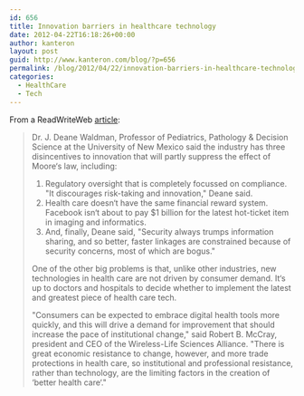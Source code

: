 ```yaml
---
id: 656
title: Innovation barriers in healthcare technology
date: 2012-04-22T16:18:26+00:00
author: kanteron
layout: post
guid: http://www.kanteron.com/blog/?p=656
permalink: /blog/2012/04/22/innovation-barriers-in-healthcare-technology/
categories:
  - HealthCare
  - Tech
---
```

From a ReadWriteWeb <a title="http://www.readwriteweb.com/archives/moores_law_doesnt_apply_to_healthcare_technology.php" href="http://www.readwriteweb.com/archives/moores_law_doesnt_apply_to_healthcare_technology.php" target="_blank">article</a>:

> Dr. J. Deane Waldman, Professor of Pediatrics, Pathology & Decision Science at the University of New Mexico said the industry has three disincentives to innovation that will partly suppress the effect of Moore‘s law, including:
> 
>   1. Regulatory oversight that is completely focussed on compliance. "It discourages risk-taking and innovation," Deane said.
>   2. Health care doesn‘t have the same financial reward system. Facebook isn‘t about to pay $1 billion for the latest hot-ticket item in imaging and informatics.
>   3. And, finally, Deane said, "Security always trumps information sharing, and so better, faster linkages are constrained because of security concerns, most of which are bogus."
> 
> One of the other big problems is that, unlike other industries, new technologies in health care are not driven by consumer demand. It‘s up to doctors and hospitals to decide whether to implement the latest and greatest piece of health care tech.
> 
> "Consumers can be expected to embrace digital health tools more quickly, and this will drive a demand for improvement that should increase the pace of institutional change," said Robert B. McCray, president and CEO of the Wireless-Life Sciences Alliance. "There is great economic resistance to change, however, and more trade protections in health care, so institutional and professional resistance, rather than technology, are the limiting factors in the creation of ‘better health care‘."